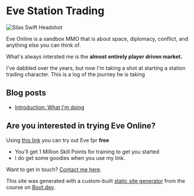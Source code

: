 # Eve Station Trading

![Silas Swift Headshot](./images/silasswift.png)

Eve Online is a sandbox MMO that is about space, diplomacy, conflict, and anything else you can think of.

What's always intersted me is the **almost entirely player driven market.**

I've dabbled over the years, but now I'm taking a shot at starting a station trading character.  This is a log of the journey he is taking

## Blog posts

- [Introduction: What I'm doing]()

## Are you interested in trying Eve Online?

Using [this link](https://www.eveonline.com/signup?invc=1aa2c08c-5800-4223-94e2-41d28ac5f94c) you can try out Eve fpr **free**

- You'll get 1 Million Skill Points for training to get you started
- I do get some goodies when you use my link.

Want to get in touch? [Contact me here]().

This site was generated with a custom-built [static site generator](https://www.boot.dev/courses/build-static-site-generator-python) from the course on [Boot.dev](https://www.boot.dev).